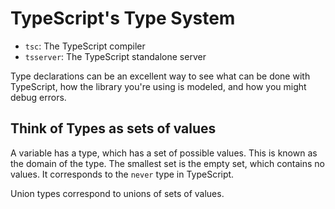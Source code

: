 # TypeScript's Type System

* `tsc`: The TypeScript compiler
* `tsserver`: The TypeScript standalone server

Type declarations can be an excellent way to see what can be done with
TypeScript, how the library you're using is modeled, and how you might debug
errors.

## Think of Types as sets of values

A variable has a type, which has a set of possible values. This is known as the
domain of the type. The smallest set is the empty set, which contains no values.
It corresponds to the `never` type in TypeScript.

Union types correspond to unions of sets of values.

